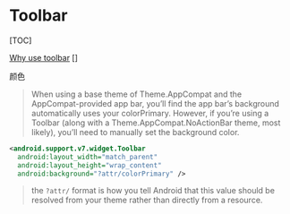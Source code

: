 # Toolbar

[TOC]

[Why use toolbar](https://stackoverflow.com/questions/27238433/when-should-one-use-theme-appcompat-vs-themeoverlay-appcompat)
[]

颜色

> When using a base theme of Theme.AppCompat and the AppCompat-provided app bar, you’ll find the app bar’s background automatically uses your colorPrimary. However, if you’re using a Toolbar (along with a Theme.AppCompat.NoActionBar theme, most likely), you’ll need to manually set the background color.

```xml
<android.support.v7.widget.Toolbar
  android:layout_width="match_parent"
  android:layout_height="wrap_content"
  android:background="?attr/colorPrimary" />
```

> the `?attr/` format is how you tell Android that this value should be resolved from your theme rather than directly from a resource.
